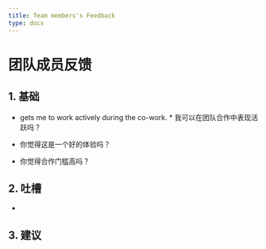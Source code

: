 ```yaml
---
title: Team members's Feedback
type: docs
---
```


# 团队成员反馈

## 1. 基础 
- gets me to work actively during the co-work. *
我可以在团队合作中表现活跃吗？

- 你觉得这是一个好的体验吗？

- 你觉得合作门槛高吗？

## 2. 吐槽

- 

## 3. 建议

